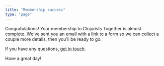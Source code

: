 ```yaml
---
title: "Membership success"
type: "page"
---
```


Congratulations! Your membership to Clojurists Together is almost complete. We've sent you an email with a link to a form so we can collect a couple more details, then you'll be ready to go.

If you have any questions, [get in touch](/contact).

Have a great day!

<!-- TODO: raining Clojure symbols -->
